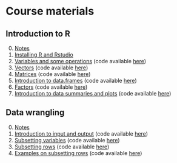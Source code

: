 # Course materials

## Introduction to R
0. [Notes](https://vicpena.github.io/sta9750/introR.pdf)
1. [Installing R and Rstudio](https://www.youtube.com/watch?v=6GBZxrQyzM0)
2. [Variables and some operations](https://youtu.be/ICvvPu5hgcs) (code available [here](https://vicpena.github.io/videos/variables.R))
3. [Vectors](https://youtu.be/lu8ETrp5TxE) (code available [here](https://vicpena.github.io/R/vectors.R))
4. [Matrices](https://youtu.be/ojJ-x413pbo) (code available [here](https://vicpena.github.io/R/matrices.R))
5. [Introduction to data.frames](https://youtu.be/e7vpHDuiEo8) (code available [here](https://vicpena.github.io/R/dataframes.R)) 
6. [Factors](https://youtu.be/ua49uY2MQUM) (code available [here](https://vicpena.github.io/R/factors.R)) 
7. [Introduction to data summaries and plots](https://youtu.be/FbZHX8kXzBk) (code available [here](https://vicpena.github.io/R/summaries.R)) 

## Data wrangling
0. [Notes](https://vicpena.github.io/sta9750/wrangle1.pdf)
1. [Introduction to input and output](https://youtu.be/Y5MksUnH2S0) (code available [here](https://vicpena.github.io/R/io.R))
2. [Subsetting variables](https://youtu.be/ed-PtvZu2xw) (code available [here](https://vicpena.github.io/R/subsetvars.R))
3. [Subsetting rows](https://youtu.be/WWzZRRU7AA8) (code available [here](https://vicpena.github.io/R/subsetrows.R))
4. [Examples on subsetting rows](https://youtu.be/AFkpOrTn6BQ) (code available [here](https://vicpena.github.io/R/examplesrows.R))
